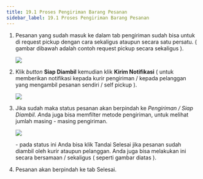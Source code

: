 ```yaml
---
title: 19.1 Proses Pengiriman Barang Pesanan
sidebar_label: 19.1 Proses Pengiriman Barang Pesanan
---
```

1. Pesanan yang sudah masuk ke dalam tab pengiriman sudah bisa untuk di request pickup dengan cara sekaligus ataupun secara satu persatu. ( gambar dibawah adalah contoh request pickup secara sekaligus ).

   ![](/img/19.1-request-pickup-sekaligus.png)






2. K﻿lik *button* **Siap Diambil** kemudian klik **Kirim Notifikasi** ( untuk memberikan notifikasi kepada kurir pengiriman / kepada pelanggan yang mengambil pesanan sendiri / self pickup ).

   ![](/img/19.-konfirmasi-pengambilan-barang-kirim-notifikasi.png)
3. Jika sudah maka status pesanan akan berpindah ke *Pengiriman / Siap Diambil. A*nda juga bisa memfilter metode pengiriman, untuk melihat jumlah masing - masing pengiriman.

   ![](/img/19.-status-persiapan-pesanan.png)

   \-﻿ pada status ini Anda bisa klik Tandai Selesai jika pesanan sudah diambil oleh kurir ataupun pelanggan. Anda juga bisa melakukan ini secara bersamaan / sekaligus ( seperti gambar diatas ).
4. P﻿esanan akan berpindah ke tab Selesai.